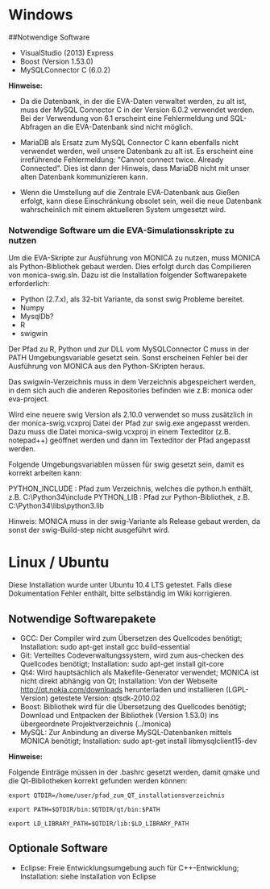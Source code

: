 # Windows

##Notwendige Software

* VisualStudio (2013) Express
* Boost (Version 1.53.0)
* MySQLConnector C (6.0.2) 

**Hinweise:**

* Da die Datenbank, in der die EVA-Daten verwaltet werden, zu alt ist, muss der MySQL Connector C in der Version 6.0.2 verwendet werden. Bei der Verwendung von 6.1 erscheint eine Fehlermeldung und SQL-Abfragen an die EVA-Datenbank sind nicht möglich.

* MariaDB als Ersatz zum MySQL Connector C kann ebenfalls nicht verwendet werden, weil unsere Datenbank zu alt ist. Es erscheint eine irreführende Fehlermeldung: "Cannot connect twice. Already Connected". Dies ist dann der Hinweis, dass MariaDB nicht mit unser alten Datenbank kommunizieren kann.

* Wenn die Umstellung auf die Zentrale EVA-Datenbank aus Gießen erfolgt, kann diese Einschränkung obsolet sein, weil die neue Datenbank wahrscheinlich mit einem aktuelleren System umgesetzt wird.

### Notwendige Software um die EVA-Simulationsskripte zu nutzen

Um die EVA-Skripte zur Ausführung von MONICA zu nutzen, muss MONICA als Python-Bibliothek gebaut werden. Dies erfolgt durch das Compilieren von monica-swig.sln. Dazu ist die Installation folgender Softwarepakete erforderlich:

* Python (2.7.x), als 32-bit Variante, da sonst swig Probleme bereitet.
* Numpy
* MysqlDb? 
* R
* swigwin 

Der Pfad zu R, Python und zur DLL vom MySQLConnector C muss in der PATH Umgebungsvariable gesetzt sein. Sonst erscheinen Fehler bei der Ausführung von MONICA aus den Python-SKripten heraus. 

Das swigwin-Verzeichnis muss in dem Verzeichnis abgespeichert werden, in dem sich auch die anderen Repositories befinden wie z.B: monica oder eva-project. 

Wird eine neuere swig Version als 2.10.0 verwendet so muss zusätzlich in der monica-swig.vcxproj Datei der Pfad zur swig.exe angepasst werden. Dazu muss die Datei monica-swig.vcxproj in einem Texteditor (z.B. notepad++) geöffnet werden und dann im Texteditor der Pfad angepasst werden.

Folgende Umgebungsvariablen müssen für swig gesetzt sein, damit es korrekt arbeiten kann:

PYTHON_INCLUDE : Pfad zum Verzeichnis, welches die python.h enthält, z.B. C:\Python34\include
PYTHON_LIB : Pfad zur Python-Bibliothek, z.B. C:\Python34\libs\python3.lib

Hinweis: MONICA muss in der swig-Variante als Release gebaut werden, da sonst der swig-Build-step nicht ausgeführt wird.

# Linux / Ubuntu

Diese Installation wurde unter Ubuntu 10.4 LTS getestet. Falls diese Dokumentation Fehler enthält, bitte selbständig im Wiki korrigieren.

## Notwendige Softwarepakete

* GCC: Der Compiler wird zum Übersetzen des Quellcodes benötigt; Installation: sudo apt-get install gcc build-essential 
* Git: Verteiltes Codeverwaltungssystem, wird zum aus-checken des Quellcodes benötigt; Installation: sudo apt-get install git-core 
* Qt4: Wird hauptsächlich als Makefile-Generator verwendet; MONICA ist nicht direkt abhängig von Qt; Installation: Von der Webseite  http://qt.nokia.com/downloads herunterladen und installieren (LGPL-Version) getestete Version: qtsdk-2010.02
* Boost: Bibliothek wird für die Übersetzung des Quellcodes benötigt; Download und Entpacken der Bibliothek (Version 1.53.0) ins übergeordnete Projektverzeichnis (../monica)
* MySQL: Zur Anbindung an diverse MySQL-Datenbanken mittels MONICA benötigt; Installation: sudo apt-get install libmysqlclient15-dev 

**Hinweise:**

Folgende Einträge müssen in der .bashrc gesetzt werden, damit qmake und die Qt-Bibliotheken korrekt gefunden werden können:

``export QTDIR=/home/user/pfad_zum_QT_installationsverzeichnis``

``export PATH=$QTDIR/bin:$QTDIR/qt/bin:$PATH``

``export LD_LIBRARY_PATH=$QTDIR/lib:$LD_LIBRARY_PATH``

    

## Optionale Software

* Eclipse: Freie Entwicklungsumgebung auch für C++-Entwicklung; Installation: siehe Installation von Eclipse 